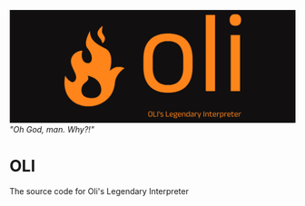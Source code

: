 ![Oli Programming Language Logo](./assets/oli_logo.png "Oli Programming Language Logo")
_"Oh God, man. Why?!"_

# OLI
The source code for Oli's Legendary Interpreter
